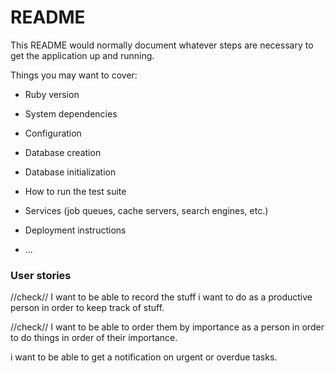 # README

This README would normally document whatever steps are necessary to get the
application up and running.

Things you may want to cover:

* Ruby version

* System dependencies

* Configuration

* Database creation

* Database initialization

* How to run the test suite

* Services (job queues, cache servers, search engines, etc.)

* Deployment instructions

* ...

### User stories

//check//
I want to be able to record the stuff i want to do as a productive person in order to keep track of stuff.

//check//
I want to be able to order them by importance as a person in order to do things in order of their importance.


i want to be able to get a notification on urgent or overdue tasks.
